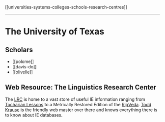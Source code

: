 [[universities-systems-colleges-schools-research-centres]]

---

# The University of Texas
## Scholars
- [[polome]]
- [[davis-do]]
- [[olivelle]]

## Web Resource: The Linguistics Research Center
The [LRC](https://lrc.la.utexas.edu/) is home to a vast store of useful IE information ranging from [Tocharian Lessons](https://lrc.la.utexas.edu/eieol) to a Metrically Restored Edition of the [RigVeda](https://liberalarts.utexas.edu/lrc/rigveda/index.php). [Todd Krause](https://liberalarts.utexas.edu/lrc/about/print-publications/todd-b-krause.php) is the friendly web master over there and knows everything there is to know about IE databases.  